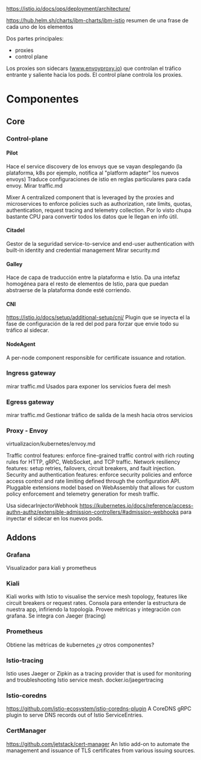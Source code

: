 https://istio.io/docs/ops/deployment/architecture/

https://hub.helm.sh/charts/ibm-charts/ibm-istio
resumen de una frase de cada uno de los elementos


Dos partes principales:
 - proxies
 - control plane

Los proxies son sidecars (www.envoyproxy.io) que controlan el tráfico entrante y saliente hacia los pods.
El control plane controla los proxies.


# Componentes

## Core

### Control-plane

#### Pilot
Hace el service discovery de los envoys que se vayan desplegando (la plataforma, k8s por ejemplo, notifica al "platform adapter" los nuevos envoys)
Traduce configuraciones de istio en reglas particulares para cada envoy.
Mirar traffic.md

Mixer
A centralized component that is leveraged by the proxies and microservices to enforce policies such as authorization, rate limits, quotas, authentication, request tracing and telemetry collection.
Por lo visto chupa bastante CPU para convertir todos los datos que le llegan en info útil.

#### Citadel
Gestor de la seguridad
service-to-service and end-user authentication with built-in identity and credential management
Mirar security.md

#### Galley
Hace de capa de traducción entre la plataforma e Istio.
Da una intefaz homogénea para el resto de elementos de Istio, para que puedan abstraerse de la plataforma donde esté corriendo.

#### CNI
https://istio.io/docs/setup/additional-setup/cni/
Plugin que se inyecta el la fase de configuración de la red del pod para forzar que envie todo su tráfico al sidecar.

#### NodeAgent
A per-node component responsible for certificate issuance and rotation.




### Ingress gateway
mirar traffic.md
Usados para exponer los servicios fuera del mesh

### Egress gateway
mirar traffic.md
Gestionar tráfico de salida de la mesh hacia otros servicios


### Proxy - Envoy
virtualizacion/kubernetes/envoy.md

Traffic control features: enforce fine-grained traffic control with rich routing rules for HTTP, gRPC, WebSocket, and TCP traffic.
Network resiliency features: setup retries, failovers, circuit breakers, and fault injection.
Security and authentication features: enforce security policies and enforce access control and rate limiting defined through the configuration API.
Pluggable extensions model based on WebAssembly that allows for custom policy enforcement and telemetry generation for mesh traffic.

Usa sidecarInjectorWebhook https://kubernetes.io/docs/reference/access-authn-authz/extensible-admission-controllers/#admission-webhooks
para inyectar el sidecar en los nuevos pods.




## Addons

### Grafana
Visualizador para kiali y prometheus

### Kiali
Kiali works with Istio to visualise the service mesh topology, features like circuit breakers or request rates.
Consola para entender la estructura de nuestra app, infiriendo la topología.
Provee métricas y integración con grafana.
Se integra con Jaeger (tracing)

### Prometheus
Obtiene las métricas de kubernetes ¿y otros componentes?

### Istio-tracing
Istio uses Jaeger or Zipkin as a tracing provider that is used for monitoring and troubleshooting Istio service mesh.
docker.io/jaegertracing

### Istio-coredns
https://github.com/istio-ecosystem/istio-coredns-plugin
A CoreDNS gRPC plugin to serve DNS records out of Istio ServiceEntries.

### CertManager
https://github.com/jetstack/cert-manager
An Istio add-on to automate the management and issuance of TLS certificates from various issuing sources.
